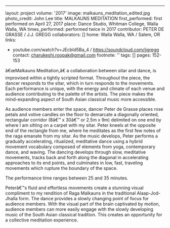 ---
layout: project
volume: '2017'
image: malkauns_meditation_edited.jpg
photo_credit: John Lee
title: MALKAUNS MEDITATION
first_performed: first performed on April 27, 2017
place: Dance Studio, Whitman College, Walla Walla, WA
times_performed: performed twice in 2017
contributor: PETER DE GRASSE / J.J. GREGG
collaborators: []
home: Walla Walla, WA / Salem, OR
links:
- youtube.com/watch?v=JEcbId5Ba_4 / https://soundcloud.com/jjgregg
contact: charukeshi.roopak@gmail.com
footnote: ''
tags: []
pages: 152-153



â€œMalkauns Meditation,â€ a collaboration between sitar and dance, is improvised within a tightly scripted format. Throughout the piece, the dancer responds to the sitar, which in turn responds to the movements. Each performance is unique, with the energy and climate of each venue and audience contributing to the palette of the artists. The piece makes the mind-expanding aspect of South Asian classical music more accessible.

As audience members enter the space, dancer Peter de Grasse places rose petals and votive candles on the floor to demarcate a diagonally oriented, rectangular corridor (8â€™ x 30â€™ or 2.5m x 9m) delimited on one end by where I am sitting on a carpet with my sitar. Peter kneels at the opposite end of the rectangle from me, where he meditates as the first few notes of the raga emanate from my sitar. As the music develops, Peter performs a gradually accelerating, ritualized, meditative dance using a hybrid movement vocabulary composed of elements from yoga, contemporary dance, and waving. The dancing develops through slow, meditative movements, tracks back and forth along the diagonal in accelerating approaches to its end points, and culminates in low, fast, traveling movements which rupture the boundary of the space.

The performance time ranges between 25 and 35 minutes.

Peterâ€™s fluid and effortless movements create a stunning visual compliment to my rendition of Raga Malkauns in the traditional Alaap-Jod-Jhalla form. The dance provides a slowly changing point of focus for audience members. With the visual part of the brain captivated by motion, audience members can more easily engage with the slowly developing music of the South Asian classical tradition. This creates an opportunity for a collective meditation experience.
